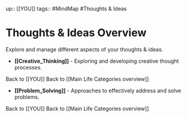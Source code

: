 up:: [[YOU]]
tags:: #MindMap #Thoughts & Ideas

# Thoughts & Ideas Overview

Explore and manage different aspects of your thoughts & ideas.

- **[[Creative_Thinking]]** - Exploring and developing creative thought processes.

Back to [[YOU]]
Back to [[Main Life Categories overview]]
- **[[Problem_Solving]]** - Approaches to effectively address and solve problems.

Back to [[YOU]]
Back to [[Main Life Categories overview]]

